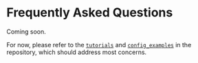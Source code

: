 # Frequently Asked Questions

Coming soon.

For now, please refer to the [`tutorials`](https://github.com/FunctionLab/selene/tree/master/tutorials) and [`config_examples`](https://github.com/FunctionLab/selene/tree/master/config_examples) in the repository, which should address most concerns. 

